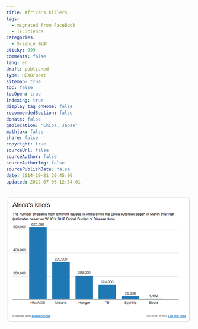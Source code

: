```yaml
---
title: Africa's killers
tags:
  - migrated from FaceBook
  - IFLScience
categories:
  - Science_科学
sticky: 999
comments: false
lang: en
draft: published
type: HEXO/post
sitemap: true
toc: false
tocOpen: true
indexing: true
display_tag_onHome: false
recommendedSection: false
donate: false
geolocation: 'Chiba, Japan'
mathjax: false
share: false
copyright: true
sourceUrl: false
sourceAuthor: false
sourceAuthorImg: false
sourcePublishDate: false
date: 2014-10-21 20:45:00
updated: 2022-07-06 12:54:01
---
```

![](./Africas-killers/1501834_950246134996398_1142675260604489720_n.png)